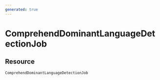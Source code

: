 ```yaml
---
generated: true
---
```


# ComprehendDominantLanguageDetectionJob


## Resource

```text
ComprehendDominantLanguageDetectionJob
```



